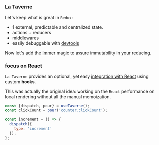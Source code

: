 ### La Taverne

Let's keep what is great in `Redux`:

- 1 external, predictable and centralized state.
- actions + reducers
- middlewares
- easily debuggable with [devtools](https://github.com/reduxjs/redux-devtools)

Now let's add the [Immer](https://immerjs.github.io/immer/produce) magic to assure immutability in your reducing.

### focus on React

`La Taverne` provides an optional, yet easy [integration with React](https://github.com/uralys/taverne/blob/master/docs/react.md#%EF%B8%8F-setup-the-taverne-provider) using custom **hooks**.

This was actually the original idea: working on the `React` performance on local rendering without all the manual memoization.

```js
const {dispatch, pour} = useTaverne();
const clickCount = pour('counter.clickCount');

const increment = () => {
  dispatch({
    type: 'increment'
  });
};
```
